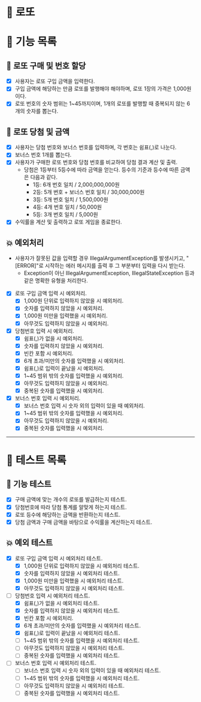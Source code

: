 # 🚀 로또

# 📝 기능 목록

## 💸 로또 구매 및 번호 할당

- [X] 사용자는 로또 구입 금액을 입력한다.
- [X] 구입 금액에 해당하는 만큼 로또를 발행해야 해야하며, 로또 1장의 가격은 1,000원이다.
- [X] 로또 번호의 숫자 범위는 1~45까지이며, 1개의 로또를 발행할 때 중복되지 않는 6개의 숫자를 뽑는다.

## 🎉 로또 당첨 및 금액

- [X] 사용자는 당첨 번호와 보너스 번호를 입력하며, 각 번호는 쉼표(,)로 나눈다.
- [X] 보너스 번호 1개를 뽑는다.
- [X] 사용자가 구매한 로또 번호와 당첨 번호를 비교하여 당첨 결과 계산 및 출력.
    - 당첨은 1등부터 5등수에 따라 금액을 얻는다. 등수의 기준과 등수에 따른 금액은 다음과 같다.
        - 1등: 6개 번호 일치 / 2,000,000,000원
        - 2등: 5개 번호 + 보너스 번호 일치 / 30,000,000원
        - 3등: 5개 번호 일치 / 1,500,000원
        - 4등: 4개 번호 일치 / 50,000원
        - 5등: 3개 번호 일치 / 5,000원
- [X] 수익률을 계산 및 출력하고 로또 게임을 종료한다.

## 💥 예외처리

- 사용자가 잘못된 값을 입력할 경우 IllegalArgumentException를 발생시키고, "[ERROR]"로 시작하는 에러 메시지를 출력 후 그 부분부터 입력을 다시 받는다.
    - Exception이 아닌 IllegalArgumentException, IllegalStateException 등과 같은 명확한 유형을 처리한다.


- [X] 로또 구입 금액 입력 시 예외처리.
    - [X] 1,000원 단위로 입력하지 않았을 시 예외처리.
    - [X] 숫자를 입력하지 않았을 시 예외처리.
    - [X] 1,000원 미만을 입력했을 시 예외처리.
    - [X] 아무것도 입력하지 않았을 시 예외처리.
- [X] 당첨번호 입력 시 예외처리.
    - [X] 쉼표(,)가 없을 시 예외처리.
    - [X] 숫자를 입력하지 않았을 시 예외처리.
    - [X] 빈칸 포함 시 예외처리.
    - [X] 6개 초과/미만의 숫자를 입력했을 시 예외처리.
    - [X] 쉼표(,)로 입력이 끝났을 시 예외처리.
    - [X] 1~45 범위 밖의 숫자를 입력했을 시 예외처리.
    - [X] 아무것도 입력하지 않았을 시 예외처리.
    - [X] 중복된 숫자를 입력했을 시 예외처리.
- [X] 보너스 번호 입력 시 예외처리.
    - [X] 보너스 번호 입력 시 숫자 외의 입력이 있을 때 예외처리.
    - [X] 1~45 범위 밖의 숫자를 입력했을 시 예외처리.
    - [X] 아무것도 입력하지 않았을 시 예외처리.
    - [X] 중복된 숫자를 입력했을 시 예외처리.

---

# 📝 테스트 목록

## 🧪 기능 테스트

- [X] 구매 금액에 맞는 개수의 로또를 발급하는지 테스트.
- [X] 당첨번호에 따라 당첨 통계를 알맞게 하는지 테스트.
- [X] 로또 등수에 해당하는 금액을 반환하는지 테스트.
- [X] 당첨 금액과 구매 금액을 바탕으로 수익률을 계산하는지 테스트.

## 💥 예외 테스트

- [X] 로또 구입 금액 입력 시 예외처리 테스트.
    - [X] 1,000원 단위로 입력하지 않았을 시 예외처리 테스트.
    - [X] 숫자를 입력하지 않았을 시 예외처리 테스트.
    - [X] 1,000원 미만을 입력했을 시 예외처리 테스트.
    - [X] 아무것도 입력하지 않았을 시 예외처리 테스트.
- [ ] 당첨번호 입력 시 예외처리 테스트.
    - [X] 쉼표(,)가 없을 시 예외처리 테스트.
    - [X] 숫자를 입력하지 않았을 시 예외처리 테스트.
    - [X] 빈칸 포함 시 예외처리.
    - [X] 6개 초과/미만의 숫자를 입력했을 시 예외처리 테스트.
    - [X] 쉼표(,)로 입력이 끝났을 시 예외처리 테스트.
    - [ ] 1~45 범위 밖의 숫자를 입력했을 시 예외처리 테스트.
    - [ ] 아무것도 입력하지 않았을 시 예외처리 테스트.
    - [ ] 중복된 숫자를 입력했을 시 예외처리 테스트.
- [ ] 보너스 번호 입력 시 예외처리 테스트.
    - [ ] 보너스 번호 입력 시 숫자 외의 입력이 있을 때 예외처리 테스트.
    - [ ] 1~45 범위 밖의 숫자를 입력했을 시 예외처리 테스트.
    - [ ] 아무것도 입력하지 않았을 시 예외처리 테스트.
    - [ ] 중복된 숫자를 입력했을 시 예외처리 테스트.